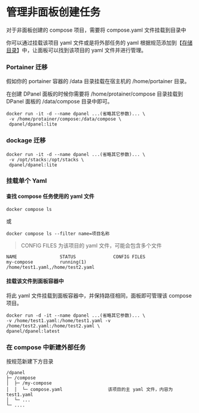 # 管理非面板创建任务

对于非面板创建的 compose 项目，需要将 compose.yaml 文件挂载到目录中

你可以通过挂载该项目 yaml 文件或是将外部任务的 yaml 根据规范添加到【[存储目录](zh-cn/manual/compose/create?id=通过挂载存储路径的方式创建)】中，让面板可以找到该项目的 yaml 文件并进行管理。

### Portainer 迁移

假如你的 portainer 容器的 /data 目录挂载在宿主机的 /home/portainer 目录。

在创建 DPanel 面板的时候你需要将 /home/protainer/compose 目录挂载到 DPanel 面板的 /data/compose 目录中即可。

```
docker run -it -d --name dpanel ...(省略其它参数)... \
 -v /home/protainer/compose:/data/compose \
 dpanel/dpanel:lite
```

### dockage 迁移

```
docker run -it -d --name dpanel ...(省略其它参数)... \
 -v /opt/stacks:/opt/stacks \
 dpanel/dpanel:lite
```

### 挂载单个 Yaml

#### 查找 compose 任务使用的 yaml 文件

```
docker compose ls
```
或

```
docker compose ls --filter name=项目名称
```

> CONFIG FILES 为该项目的 yaml 文件，可能会包含多个文件

```
NAME                STATUS              CONFIG FILES
my-compose          running(1)          /home/test1.yaml,/home/test2.yaml
```


#### 挂载该文件到面板容器中


将此 yaml 文件挂载到面板容器中，并保持路径相同，面板即可管理该 compose 项目。

```
docker run -d -it --name dpanel ...(省略其它参数)... \
-v /home/test1.yaml:/home/test1.yaml -v /home/test2.yaml:/home/test2.yaml \
dpanel/dpanel:latest
```

### 在 compose 中新建外部任务

按规范新建下方目录

```
/dpanel
├─ /compose
│  ├─ /my-compose   
│  │  └─ compose.yaml                 该项目的主 yaml 文件，内容为 test1.yaml
│  └─ ... 
└─ ....
```